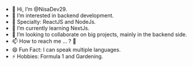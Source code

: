 - 👋 Hi, I’m @NisaDev29.
- 👀 I’m interested in backend development.
- 🥇 Specialty: ReactJS and NodeJs. 
- 🌱 I’m currently learning NextJs.
- 💞️ I’m looking to collaborate on big projects, mainly in the backend side. 
- 📫 How to reach me ... ? 🤔
- 😄 Fun Fact: I can speak multiple languages. 
- ⚡ Hobbies: Formula 1 and Gardening. 

<!---
NisaDev29/NisaDev29 is a ✨ special ✨ repository because its `README.md` (this file) appears on your GitHub profile.
You can click the Preview link to take a look at your changes.
--->
